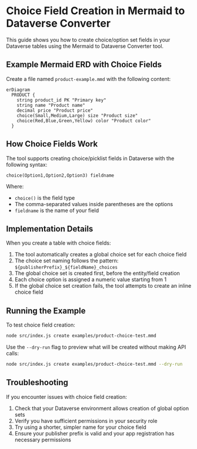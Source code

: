 # Choice Field Creation in Mermaid to Dataverse Converter

This guide shows you how to create choice/option set fields in your Dataverse tables using the Mermaid to Dataverse Converter tool.

## Example Mermaid ERD with Choice Fields

Create a file named `product-example.mmd` with the following content:

```mermaid
erDiagram
  PRODUCT {
    string product_id PK "Primary key"
    string name "Product name"
    decimal price "Product price"
    choice(Small,Medium,Large) size "Product size"
    choice(Red,Blue,Green,Yellow) color "Product color"
  }
```

## How Choice Fields Work

The tool supports creating choice/picklist fields in Dataverse with the following syntax:

```
choice(Option1,Option2,Option3) fieldname
```

Where:
- `choice()` is the field type
- The comma-separated values inside parentheses are the options
- `fieldname` is the name of your field

## Implementation Details

When you create a table with choice fields:

1. The tool automatically creates a global choice set for each choice field
2. The choice set naming follows the pattern: `${publisherPrefix}_${fieldName}_choices`
3. The global choice set is created first, before the entity/field creation
4. Each choice option is assigned a numeric value starting from 1
5. If the global choice set creation fails, the tool attempts to create an inline choice field

## Running the Example

To test choice field creation:

```bash
node src/index.js create examples/product-choice-test.mmd
```

Use the `--dry-run` flag to preview what will be created without making API calls:

```bash
node src/index.js create examples/product-choice-test.mmd --dry-run
```

## Troubleshooting

If you encounter issues with choice field creation:

1. Check that your Dataverse environment allows creation of global option sets
2. Verify you have sufficient permissions in your security role
3. Try using a shorter, simpler name for your choice field
4. Ensure your publisher prefix is valid and your app registration has necessary permissions
